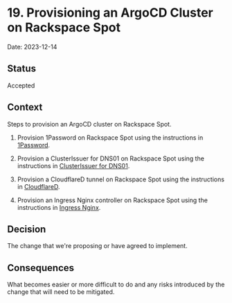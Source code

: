 # 19. Provisioning an ArgoCD Cluster on Rackspace Spot

Date: 2023-12-14

## Status

Accepted

## Context

Steps to provision an ArgoCD cluster on Rackspace Spot.

1. Provision 1Password on Rackspace Spot using the instructions in [1Password](../../../applications/1password/README.md).
2. Provision a ClusterIssuer for DNS01 on Rackspace Spot using the instructions in [ClusterIssuer for DNS01](../../../applications/clusterissuer-dns01/README.md).



2. Provision a CloudflareD tunnel on Rackspace Spot using the instructions in [CloudflareD](../../../applications/cloudflared/README.md).
3. Provision an Ingress Nginx controller on Rackspace Spot using the instructions in [Ingress Nginx](../../../applications/ingress-nginx/README.md).


## Decision

The change that we're proposing or have agreed to implement.

## Consequences

What becomes easier or more difficult to do and any risks introduced by the change that will need to be mitigated.
